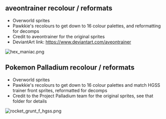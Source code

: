 ## aveontrainer recolour / reformats
- Overworld sprites
- Pawkkie's recolours to get down to 16 colour palettes, and reformatting for decomps
- Credit to aveontrainer for the original sprites
- DeviantArt link: https://www.deviantart.com/aveontrainer

![hex_maniac.png](hex_maniac.png)

## Pokemon Palladium recolour / reformats
- Overworld sprites
- Pawkkie's recolours to get down to 16 colour palettes and match HGSS trainer front sprites, reformatted for decomps
- Credit to the Project Palladium team for the original sprites, see that folder for details

![rocket_grunt_f_hgss.png](rocket_grunt_f_hgss.png)